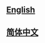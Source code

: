 ## <a href='https://mmpose.readthedocs.io/en/1.x/'>English</a>

## <a href='https://mmpose.readthedocs.io/zh_CN/1.x/'>简体中文</a>
